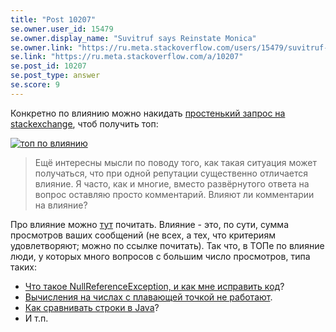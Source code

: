 ```yaml
---
title: "Post 10207"
se.owner.user_id: 15479
se.owner.display_name: "Suvitruf says Reinstate Monica"
se.owner.link: "https://ru.meta.stackoverflow.com/users/15479/suvitruf-says-reinstate-monica"
se.link: "https://ru.meta.stackoverflow.com/a/10207"
se.post_id: 10207
se.post_type: answer
se.score: 9
---
```

<p>Конкретно по влиянию можно накидать <a href="https://data.stackexchange.com/ru/query/1206157" rel="nofollow noreferrer">простенький запрос на stackexchange</a>, чтоб получить топ:</p>

<p><a href="https://i.stack.imgur.com/yxSRI.png" rel="nofollow noreferrer"><img src="https://i.stack.imgur.com/yxSRI.png" alt="топ по влиянию"></a></p>

<blockquote>
  <p>Ещё интересны мысли по поводу того, как такая ситуация может получаться, что при одной репутации существенно отличается влияние. Я часто, как и многие, вместо развёрнутого ответа на вопрос оставляю просто комментарий. Влияют ли комментарии на влияние?</p>
</blockquote>

<p>Про влияние можно <a href="https://meta.stackexchange.com/q/244534/260198">тут</a> почитать. Влияние - это, по сути, сумма просмотров ваших сообщений (не всех, а тех, что критериям удовлетворяют; можно по ссылке почитать). Так что, в ТОПе по влияние люди, у которых много вопросов с большим число просмотров, типа таких:</p>

<ul>
<li><a href="https://ru.stackoverflow.com/q/413041/15479">Что такое NullReferenceException, и как мне исправить код</a>?</li>
<li><a href="https://ru.stackoverflow.com/q/417453/15479">Вычисления на числах с плавающей точкой не работают</a>.</li>
<li><a href="https://ru.stackoverflow.com/q/417405/15479">Как сравнивать строки в Java</a>?</li>
<li>И т.п.</li>
</ul>
